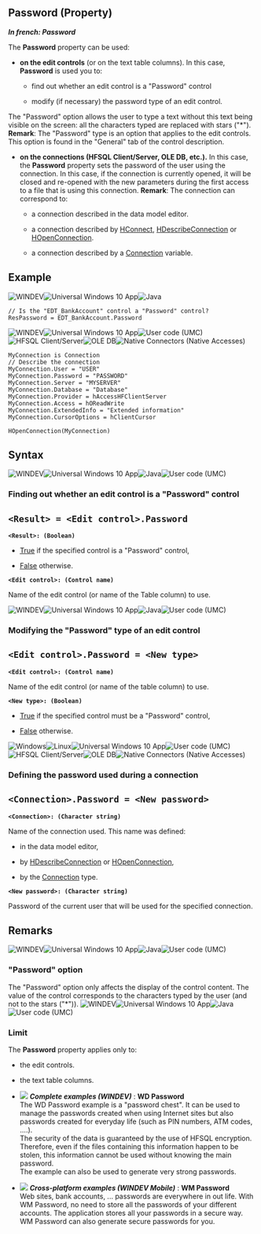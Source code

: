 


## Password (Property)

***In french: Password***
	



<a name="XUse"></a>
<a name="Use"></a>
<a name="description"></a>
The **Password** property can be used: 

- **on the edit controls** (or on the text table columns).
	In this case, **Password** is used you to: 

	- find out whether an edit control is a "Password" control

	- modify (if necessary) the password type of an edit control. 


The "Password" option allows the user to type a text without this text being visible on the screen: all the characters typed are replaced with stars ("\*").
	**Remark**: The "Password" type is an option that applies to the edit controls. This option is found in the "General" tab of the control description.

- **on the connections (HFSQL Client/Server, OLE DB, etc.).**
	In this case, the **Password** property sets the password of the user using the connection. In this case, if the connection is currently opened, it will be closed and re-opened with the new parameters during the first access to a file that is using this connection.
	**Remark**: The connection can correspond to:

	- a connection described in the data model editor.

	- a connection described by [HConnect](../WDLang4/3044263.md), [HDescribeConnection](../WDLang4/3044205.md) or [HOpenConnection](../WDLang4/3044107.md).

	- a connection described by a [Connection](../WDLang4/1514073.md) variable.














<a name="Example1"></a>
<a name="sample_code"></a>

## Example

![WINDEV](https://doc.pcsoft.fr/ext/images/us/WD.png)![Universal Windows 10 App](https://doc.pcsoft.fr/ext/images/us/UNIVERSALAPP.png)![Java](https://doc.pcsoft.fr/ext/images/us/JAVA.png) 
```wl
// Is the "EDT_BankAccount" control a "Password" control?
ResPassword = EDT_BankAccount.Password
```
<a name="Example2"></a>
![WINDEV](https://doc.pcsoft.fr/ext/images/us/WD.png)![Universal Windows 10 App](https://doc.pcsoft.fr/ext/images/us/UNIVERSALAPP.png)![User code (UMC)](https://doc.pcsoft.fr/ext/images/us/MCU.png)![HFSQL Client/Server](https://doc.pcsoft.fr/ext/images/us/HFCS.png)![OLE DB](https://doc.pcsoft.fr/ext/images/us/OLEDB.png)![Native Connectors (Native Accesses)](https://doc.pcsoft.fr/ext/images/us/AN.png) 
```wl
MyConnection is Connection
// Describe the connection
MyConnection.User = "USER"
MyConnection.Password = "PASSWORD"
MyConnection.Server = "MYSERVER" 
MyConnection.Database = "Database"
MyConnection.Provider = hAccessHFClientServer
MyConnection.Access = hOReadWrite
MyConnection.ExtendedInfo = "Extended information"
MyConnection.CursorOptions = hClientCursor

HOpenConnection(MyConnection)
```

<a name="XSYNTAX"></a>
<a name="SYNTAX1"></a>

## Syntax
![WINDEV](https://doc.pcsoft.fr/ext/images/us/WD.png)![Universal Windows 10 App](https://doc.pcsoft.fr/ext/images/us/UNIVERSALAPP.png)![Java](https://doc.pcsoft.fr/ext/images/us/JAVA.png)![User code (UMC)](https://doc.pcsoft.fr/ext/images/us/MCU.png) 
### Finding out whether an edit control is a "Password" control

`<Result> = <Edit control>.Password`
---

**`<Result>: (Boolean)`**



- <u><u><u><u>True</u></u></u></u> if the specified control is a "Password" control, 

- <u><u><u><u>False</u></u></u></u> otherwise.




**`<Edit control>: (Control name)`**

Name of the edit control (or name of the Table column) to use.  


<a name="SYNTAX2"></a>
![WINDEV](https://doc.pcsoft.fr/ext/images/us/WD.png)![Universal Windows 10 App](https://doc.pcsoft.fr/ext/images/us/UNIVERSALAPP.png)![Java](https://doc.pcsoft.fr/ext/images/us/JAVA.png)![User code (UMC)](https://doc.pcsoft.fr/ext/images/us/MCU.png) 
### Modifying the "Password" type of an edit control

`<Edit control>.Password = <New type>`
---

**`<Edit control>: (Control name)`**

Name of the edit control (or name of the table column) to use.

**`<New type>: (Boolean)`**



- <u><u><u><u>True</u></u></u></u> if the specified control must be a "Password" control, 

- <u><u><u><u>False</u></u></u></u> otherwise.





<a name="SYNTAX3"></a>
![Windows](https://doc.pcsoft.fr/ext/images/us/WINDOWS.png)![Linux](https://doc.pcsoft.fr/ext/images/us/LX.png)![Universal Windows 10 App](https://doc.pcsoft.fr/ext/images/us/UNIVERSALAPP.png)![User code (UMC)](https://doc.pcsoft.fr/ext/images/us/MCU.png)![HFSQL Client/Server](https://doc.pcsoft.fr/ext/images/us/HFCS.png)![OLE DB](https://doc.pcsoft.fr/ext/images/us/OLEDB.png)![Native Connectors (Native Accesses)](https://doc.pcsoft.fr/ext/images/us/AN.png) 
### Defining the password used during a connection

`<Connection>.Password = <New password>`
---

**`<Connection>: (Character string)`**

Name of the connection used. This name was defined:

- in the data model editor,

- by [HDescribeConnection](../WDLang4/3044205.md) or [HOpenConnection](../WDLang4/3044107.md),

- by the [Connection](../WDLang4/1514073.md) type.




**`<New password>: (Character string)`**

Password of the current user that will be used for the specified connection.  



<a name="NOTE0"></a>
<a name="NOTE0_1"></a>

## Remarks
![WINDEV](https://doc.pcsoft.fr/ext/images/us/WD.png)![Universal Windows 10 App](https://doc.pcsoft.fr/ext/images/us/UNIVERSALAPP.png)![Java](https://doc.pcsoft.fr/ext/images/us/JAVA.png)![User code (UMC)](https://doc.pcsoft.fr/ext/images/us/MCU.png) 

### "Password" option
<a name="password_option_ELTPARAGRAPHE000166"></a>

The "Password" option only affects the display of the control content. The value of the control corresponds to the characters typed by the user (and not to the stars ("\*")).
<a name="NOTE0_2"></a>
![WINDEV](https://doc.pcsoft.fr/ext/images/us/WD.png)![Universal Windows 10 App](https://doc.pcsoft.fr/ext/images/us/UNIVERSALAPP.png)![Java](https://doc.pcsoft.fr/ext/images/us/JAVA.png)![User code (UMC)](https://doc.pcsoft.fr/ext/images/us/MCU.png) 

### Limit
<a name="limit_ELTPARAGRAPHE000175"></a>

The **Password** property applies only to: 

- the edit controls.

- the text table columns.





- ![](https://doc.pcsoft.fr/en-US/images/image.awp?langid=3&name=WDPassword.gif) ***Complete examples (WINDEV)*** : **WD Password** <br>The WD Password example is a "password chest". It can be used to manage the passwords created when using Internet sites but also passwords created for everyday life (such as PIN numbers, ATM codes, ....).<br>The security of the data is guaranteed by the use of HFSQL encryption. Therefore, even if the files containing this information happen to be stolen, this information cannot be used without knowing the main password.<br>The example can also be used to generate very strong passwords.
- ![](https://doc.pcsoft.fr/en-US/images/image.awp?langid=3&name=WMPassword.gif) ***Cross-platform examples (WINDEV Mobile)*** : **WM Password** <br>Web sites, bank accounts, ... passwords are everywhere in out life. With WM Password, no need to store all the passwords of your different accounts. The application stores all your passwords in a secure way. WM Password can also generate secure passwords for you.


